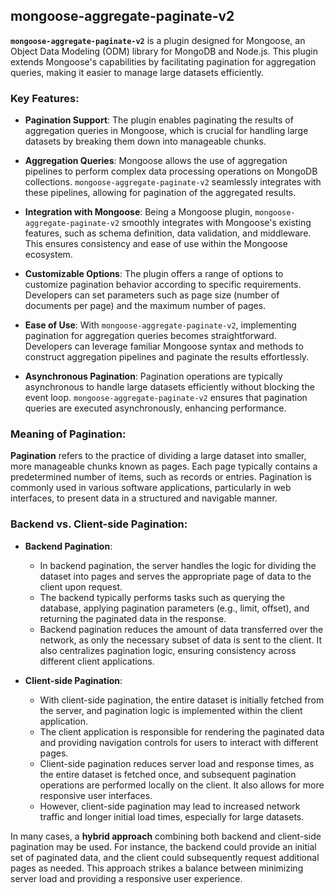 ## mongoose-aggregate-paginate-v2

**`mongoose-aggregate-paginate-v2`** is a plugin designed for Mongoose, an Object Data Modeling (ODM) library for MongoDB and Node.js. This plugin extends Mongoose's capabilities by facilitating pagination for aggregation queries, making it easier to manage large datasets efficiently.

### Key Features:

- **Pagination Support**: The plugin enables paginating the results of aggregation queries in Mongoose, which is crucial for handling large datasets by breaking them down into manageable chunks.

- **Aggregation Queries**: Mongoose allows the use of aggregation pipelines to perform complex data processing operations on MongoDB collections. `mongoose-aggregate-paginate-v2` seamlessly integrates with these pipelines, allowing for pagination of the aggregated results.

- **Integration with Mongoose**: Being a Mongoose plugin, `mongoose-aggregate-paginate-v2` smoothly integrates with Mongoose's existing features, such as schema definition, data validation, and middleware. This ensures consistency and ease of use within the Mongoose ecosystem.

- **Customizable Options**: The plugin offers a range of options to customize pagination behavior according to specific requirements. Developers can set parameters such as page size (number of documents per page) and the maximum number of pages.

- **Ease of Use**: With `mongoose-aggregate-paginate-v2`, implementing pagination for aggregation queries becomes straightforward. Developers can leverage familiar Mongoose syntax and methods to construct aggregation pipelines and paginate the results effortlessly.

- **Asynchronous Pagination**: Pagination operations are typically asynchronous to handle large datasets efficiently without blocking the event loop. `mongoose-aggregate-paginate-v2` ensures that pagination queries are executed asynchronously, enhancing performance.

### Meaning of Pagination:

**Pagination** refers to the practice of dividing a large dataset into smaller, more manageable chunks known as pages. Each page typically contains a predetermined number of items, such as records or entries. Pagination is commonly used in various software applications, particularly in web interfaces, to present data in a structured and navigable manner.

### Backend vs. Client-side Pagination:

- **Backend Pagination**:
  - In backend pagination, the server handles the logic for dividing the dataset into pages and serves the appropriate page of data to the client upon request.
  - The backend typically performs tasks such as querying the database, applying pagination parameters (e.g., limit, offset), and returning the paginated data in the response.
  - Backend pagination reduces the amount of data transferred over the network, as only the necessary subset of data is sent to the client. It also centralizes pagination logic, ensuring consistency across different client applications.

- **Client-side Pagination**:
  - With client-side pagination, the entire dataset is initially fetched from the server, and pagination logic is implemented within the client application.
  - The client application is responsible for rendering the paginated data and providing navigation controls for users to interact with different pages.
  - Client-side pagination reduces server load and response times, as the entire dataset is fetched once, and subsequent pagination operations are performed locally on the client. It also allows for more responsive user interfaces.
  - However, client-side pagination may lead to increased network traffic and longer initial load times, especially for large datasets.

In many cases, a **hybrid approach** combining both backend and client-side pagination may be used. For instance, the backend could provide an initial set of paginated data, and the client could subsequently request additional pages as needed. This approach strikes a balance between minimizing server load and providing a responsive user experience.

